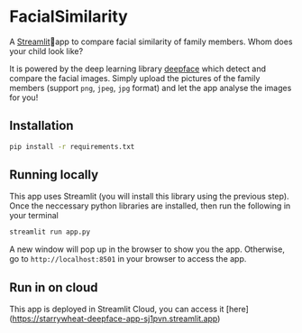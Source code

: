 # FacialSimilarity

A [Streamlit](https://streamlit.io/)🎈app to compare facial similarity of family members. Whom does your child look like?

It is powered by the deep learning library [deepface](https://github.com/serengil/deepface) which detect and compare the facial images. Simply upload the pictures of the family members (support `png`, `jpeg`, `jpg` format) and let the app analyse the images for you!

## Installation
```bash
pip install -r requirements.txt
```

## Running locally
This app uses Streamlit (you will install this library using the previous step). Once the neccessary python libraries are installed, then run the following in your terminal
```bash
streamlit run app.py
```
A new window will pop up in the browser to show you the app. Otherwise, go to `http://localhost:8501` in your browser to access the app.

## Run in on cloud
This app is deployed in Streamlit Cloud, you can access it [here] (https://starrywheat-deepface-app-sj1pvn.streamlit.app)
